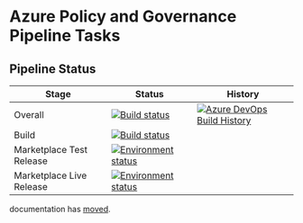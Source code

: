 # Azure Policy and Governance Pipeline Tasks


## Pipeline Status

|         Stage                       |             Status           | History |
|-------------------------------------|------------------------------|---------|
| Overall                               | [![Build status](https://dev.azure.com/razorspoint/RP_Build-Release-AzurePolicy/_apis/build/status/RazorSPoint.azure-devops-azure-policy-extension?branchName=master)](https://dev.azure.com/razorspoint/RP_Build-Release-AzurePolicy/_build/latest?definitionId=19&branchName=master)|[![Azure DevOps Build History](https://buildstats.info/azurepipelines/chart/RazorSPoint/RP_Build-Release-AzurePolicy/19?branch=master&includeBuildsFromPullRequest=false)](https://dev.azure.com/RazorSPoint/RP_Build-Release-AzurePolicy/_build/latest?definitionId=19&branchName=master)|
| Build                               | [![Build status](https://dev.azure.com/razorspoint/RP_Build-Release-AzurePolicy/_apis/build/status/RazorSPoint.azure-devops-azure-policy-extension?branchName=master&stageName=Build)](https://dev.azure.com/RazorSPoint/RP_Build-Release-AzurePolicy/_build/latest?definitionId=19&branchName=master)||
| Marketplace Test Release   | [![Environment status](https://dev.azure.com/razorspoint/RP_Build-Release-AzurePolicy/_apis/build/status/RazorSPoint.azure-devops-azure-policy-extension?branchName=master&stageName=Staging)](https://dev.azure.com/RazorSPoint/RP_Build-Release-AzurePolicy/_build/latest?definitionId=19&branchName=master) ||
| Marketplace Live Release   | [![Environment status](https://dev.azure.com/razorspoint/RP_Build-Release-AzurePolicy/_apis/build/status/RazorSPoint.azure-devops-azure-policy-extension?branchName=master&stageName=Production)](https://dev.azure.com/RazorSPoint/RP_Build-Release-AzurePolicy/_build/latest?definitionId=19&branchName=master) ||


documentation has [moved](https://razorspoint.github.io/azure-devops-azure-policy-extension).
